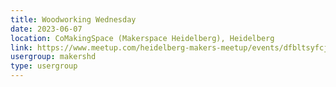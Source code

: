 ```yaml
---
title: Woodworking Wednesday
date: 2023-06-07
location: CoMakingSpace (Makerspace Heidelberg), Heidelberg
link: https://www.meetup.com/heidelberg-makers-meetup/events/dfbltsyfcjbkb/
usergroup: makershd
type: usergroup
---
```

